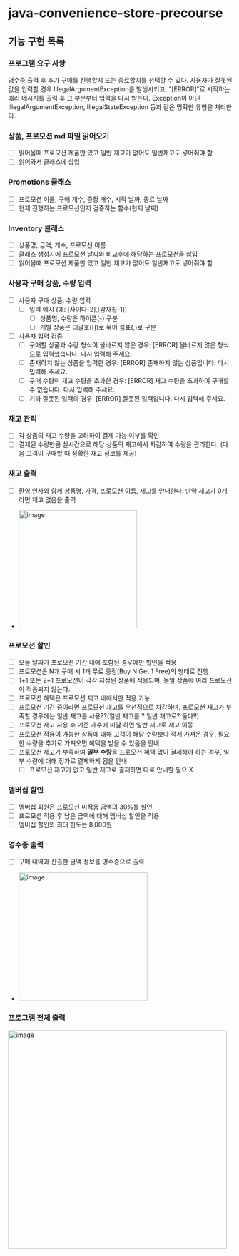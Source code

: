 # java-convenience-store-precourse

## 기능 구현 목록
### 프로그램 요구 사항
영수증 출력 후 추가 구매를 진행할지 또는 종료할지를 선택할 수 있다.
사용자가 잘못된 값을 입력할 경우 IllegalArgumentException를 발생시키고, "[ERROR]"로 시작하는 에러 메시지를 출력 후 그 부분부터 입력을 다시 받는다.
Exception이 아닌 IllegalArgumentException, IllegalStateException 등과 같은 명확한 유형을 처리한다.

### 상품, 프로모션 md 파일 읽어오기
- [ ] 읽어올때 프로모션 제품만 있고 일반 재고가 없어도 일반재고도 넣어줘야 함
- [ ] 읽어와서 클래스에 삽입

### Promotions 클래스
- [ ] 프로모션 이름, 구매 개수, 증정 개수, 시작 날짜, 종료 날짜
- [ ] 현재 진행하는 프로모션인지 검증하는 함수(현재 날짜)

### Inventory 클래스
- [ ] 상품명, 금액, 개수, 프로모션 이름
- [ ] 클래스 생성시에 프로모션 날짜와 비교후에 해당하는 프로모션을 삽입
- [ ] 읽어올때 프로모션 제품만 있고 일반 재고가 없어도 일반재고도 넣어줘야 함

### 사용자 구매 상품, 수량 입력
- [ ] 사용자 구매 상품, 수량 입력
  - [ ] 입력 예시 (예: [사이다-2],[감자칩-1])
    - [ ] 상품명, 수량은 하이픈(-) 구분
    - [ ] 개별 상품은 대괄호([])로 묶어 쉼표(,)로 구분
- [ ] 사용자 입력 검증
  - [ ] 구매할 상품과 수량 형식이 올바르지 않은 경우: [ERROR] 올바르지 않은 형식으로 입력했습니다. 다시 입력해 주세요.
  - [ ] 존재하지 않는 상품을 입력한 경우: [ERROR] 존재하지 않는 상품입니다. 다시 입력해 주세요.
  - [ ] 구매 수량이 재고 수량을 초과한 경우: [ERROR] 재고 수량을 초과하여 구매할 수 없습니다. 다시 입력해 주세요.
  - [ ] 기타 잘못된 입력의 경우: [ERROR] 잘못된 입력입니다. 다시 입력해 주세요.

### 재고 관리
- [ ] 각 상품의 재고 수량을 고려하여 결제 가능 여부를 확인
- [ ] 결제된 수량만큼 실시간으로 해당 상품의 재고에서 차감하여 수량을 관리한다. (다음 고객이 구매할 때 정확한 재고 정보를 제공)

### 재고 출력
- [ ] 환영 인사와 함께 상품명, 가격, 프로모션 이름, 재고를 안내한다. 만약 재고가 0개라면 재고 없음을 출력
- <img width="265" alt="image" src="https://gist.github.com/user-attachments/assets/e73efa00-11ca-4151-8823-fc96842d85cc">

### 프로모션 할인
- [ ] 오늘 날짜가 프로모션 기간 내에 포함된 경우에만 할인을 적용
- [ ] 프로모션은 N개 구매 시 1개 무료 증정(Buy N Get 1 Free)의 형태로 진행
- [ ] 1+1 또는 2+1 프로모션이 각각 지정된 상품에 적용되며, 동일 상품에 여러 프로모션이 적용되지 않는다.
- [ ] 프로모션 혜택은 프로모션 재고 내에서만 적용 가능
- [ ] 프로모션 기간 중이라면 프로모션 재고를 우선적으로 차감하며, 프로모션 재고가 부족할 경우에는 일반 재고를 사용??(일반 재고를 ? 일반 재고로? 둘다!!)
- [ ] 프로모션 재고 사용 후 기준 개수에 미달 하면 일반 재고로 재고 이동
- [ ] 프로모션 적용이 가능한 상품에 대해 고객이 해당 수량보다 적게 가져온 경우, 필요한 수량을 추가로 가져오면 혜택을 받을 수 있음을 안내
- [ ] 프로모션 재고가 부족하여 **일부 수량**을 프로모션 혜택 없이 결제해야 하는 경우, 일부 수량에 대해 정가로 결제하게 됨을 안내
  - [ ] 프로모션 재고가 없고 일반 재고로 결재하면 따로 안내할 필요 X

### 멤버십 할인
- [ ] 멤버십 회원은 프로모션 미적용 금액의 30%를 할인
- [ ] 프로모션 적용 후 남은 금액에 대해 멤버십 할인을 적용
- [ ] 멤버십 할인의 최대 한도는 8,000원

### 영수증 출력
- [ ] 구매 내역과 산출한 금액 정보를 영수증으로 출력
- <img width="288" alt="image" src="https://gist.github.com/user-attachments/assets/d4ce447f-7b28-45f0-a7da-070201ef69e8">

### 프로그램 전체 출력
<img width="490" alt="image" src="https://gist.github.com/user-attachments/assets/4ad0dd64-cafb-4bba-a8ca-196d018785dc">